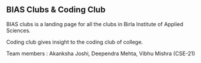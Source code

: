 ## BIAS Clubs & Coding Club

BIAS clubs is a landing page for all the clubs in Birla Institute of Applied Sciences.

Coding club gives insight to the coding club of college.

Team members : Akanksha Joshi, Deependra Mehta, Vibhu Mishra (CSE-21)
